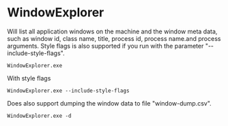 # WindowExplorer

Will list all application windows on the machine and the window meta data, such as window id, class name, title, process id, process name.and process arguments. Style flags is also supported if you run with the parameter "--include-style-flags".

````
WindowExplorer.exe
````

With style flags
````
WindowExplorer.exe --include-style-flags
````

Does also support dumping the window data to file "window-dump.csv". 
````
WindowExplorer.exe -d
````

